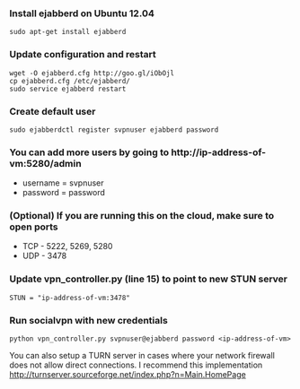 ### Install ejabberd on Ubuntu 12.04

    sudo apt-get install ejabberd

### Update configuration and restart

    wget -O ejabberd.cfg http://goo.gl/iObOjl
    cp ejabberd.cfg /etc/ejabberd/
    sudo service ejabberd restart

### Create default user

    sudo ejabberdctl register svpnuser ejabberd password

### You can add more users by going to http://ip-address-of-vm:5280/admin

* username = svpnuser
* password = password

### (Optional) If you are running this on the cloud, make sure to open ports

* TCP - 5222, 5269, 5280
* UDP - 3478

### Update vpn_controller.py (line 15) to point to new STUN server

    STUN = "ip-address-of-vm:3478"

### Run socialvpn with new credentials

    python vpn_controller.py svpnuser@ejabberd password <ip-address-of-vm>

You can also setup a TURN server in cases where your network firewall does not allow direct connections. I recommend this implementation http://turnserver.sourceforge.net/index.php?n=Main.HomePage